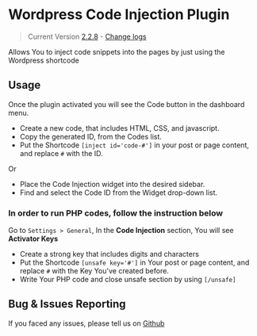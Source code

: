 # Wordpress Code Injection Plugin
> Current Version [2.2.8](https://github.com/Rmanaf/wp-code-injection) - [Change logs](https://github.com/Rmanaf/wp-code-injection/blob/master/CHANGELOG.md)

Allows You to inject code snippets into the pages by just using the Wordpress shortcode

## Usage
Once the plugin activated you will see the Code button in the dashboard menu. 
- Create a new code, that includes HTML, CSS, and javascript.
- Copy the generated ID, from the Codes list.
- Put the Shortcode `[inject id='code-#']` in your post or page content, and replace `#` with the ID.

Or
- Place the Code Injection widget into the desired sidebar.
- Find and select the Code ID from the Widget drop-down list.

### In order to run PHP codes, follow the instruction below

Go to `Settings > General`, In the **Code Injection** section, You will see **Activator Keys**

- Create a strong key that includes digits and characters
- Put the Shortcode `[unsafe key='#']` in Your post or page content, and replace `#` with the Key You've created before.
- Write Your PHP code and close unsafe section by using `[/unsafe]`

## Bug & Issues Reporting
If you faced any issues, please tell us on [Github](https://github.com/Rmanaf/wp-code-injection/issues/new)